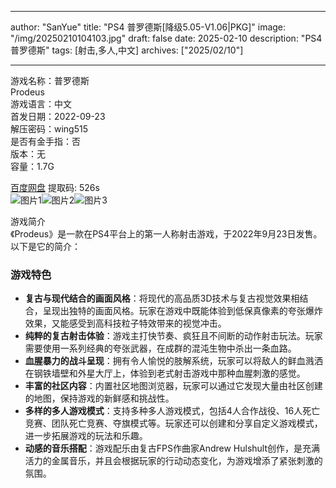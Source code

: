 
---
author: "SanYue"
title: "PS4 普罗德斯[降级5.05-V1.06|PKG]"
image: "/img/20250210104103.jpg"
draft: false
date: 2025-02-10
description: "PS4 普罗德斯"
tags: [射击,多人,中文]
archives: ["2025/02/10"]

---

游戏名称：普罗德斯   
Prodeus    
游戏语言：中文  
首发日期：2022-09-23  
解压密码：wing515  
是否有金手指：否  
版本：无   
容量：1.7G

[百度网盘](https://pan.baidu.com/s/1JklGsQFrpO1NR96FScgY5Q) 提取码: 526s  
![图片1](/img/dc05ce.jpg)![图片2](/img/2de026.jpg)![图片3](/img/16cf18.jpg)  

游戏简介  
《Prodeus》是一款在PS4平台上的第一人称射击游戏，于2022年9月23日发售。以下是它的简介：

### 游戏特色
- **复古与现代结合的画面风格**：将现代的高品质3D技术与复古视觉效果相结合，呈现出独特的画面风格。玩家在游戏中既能体验到低保真像素的夸张爆炸效果，又能感受到高科技粒子特效带来的视觉冲击。
- **纯粹的复古射击体验**：游戏主打快节奏、疯狂且不间断的动作射击玩法。玩家需要使用一系列经典的夸张武器，在成群的混沌生物中杀出一条血路。
- **血腥暴力的战斗呈现**：拥有令人愉悦的肢解系统，玩家可以将敌人的鲜血溅洒在钢铁墙壁和外星大厅上，体验到老式射击游戏中那种血腥刺激的感觉。
- **丰富的社区内容**：内置社区地图浏览器，玩家可以通过它发现大量由社区创建的地图，保持游戏的新鲜感和挑战性。
- **多样的多人游戏模式**：支持多种多人游戏模式，包括4人合作战役、16人死亡竞赛、团队死亡竞赛、夺旗模式等。玩家还可以创建和分享自定义游戏模式，进一步拓展游戏的玩法和乐趣。
- **动感的音乐搭配**：游戏配乐由复古FPS作曲家Andrew Hulshult创作，是充满活力的金属音乐，并且会根据玩家的行动动态变化，为游戏增添了紧张刺激的氛围。
